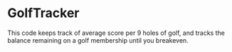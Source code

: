 # GolfTracker
This code keeps track of average score per 9 holes of golf, and tracks the balance remaining on a golf membership until you breakeven.
